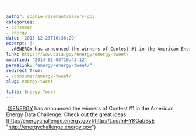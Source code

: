 ```yaml
---

author: sophie-rasemantreasury-gov
categories:
- consumer
- energy
date: '2013-12-23T16:36:29'
excerpt: |-
  .@ENERGY has announced the winners of Contest #1 in the American Energy Data Challenge. Check out the great ideas: http://energychallenge.energy.gov
link: https://www.data.gov/energy/energy-tweet/
modified: '2014-01-03T16:43:12'
permalink: "energy/energy-tweet/"
redirect_from:
- /consumer/energy-tweet/
slug: energy-tweet

title: Energy Tweet
---
```


.[@ENERGY](https://twitter.com/ENERGY) has announced the winners of Contest #1 in the American Energy Data Challenge. Check out the great ideas: [http://energychallenge.energy.gov](http://t.co/mHYKOabByE "http://energychallenge.energy.gov")
